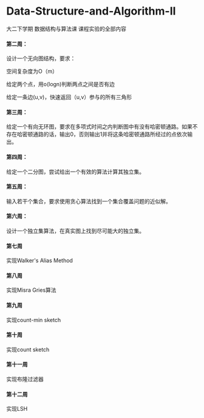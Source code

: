# Data-Structure-and-Algorithm-II

大二下学期 数据结构与算法课 课程实验的全部内容

#### 第二周：

设计一个无向图结构，要求：

空间复杂度为O（m）

给定两个点，用o(logn)判断两点之间是否有边

给定一条边(u,v)，快速返回（u,v）参与的所有三角形

#### 第三周：

给定一个有向无环图，要求在多项式时间之内判断图中有没有哈密顿通路。如果不存在哈密顿通路的话，输出0，否则输出1并将这条哈密顿通路所经过的点依次输出。

#### 第四周：

给定一个二分图，尝试给出一个有效的算法计算其独立集。

#### 第五周：

输入若干个集合，要求使用贪心算法找到一个集合覆盖问题的近似解。

#### 第六周：

设计一个独立集算法，在真实图上找到尽可能大的独立集。

#### 第七周

实现Walker's Alias Method

#### 第八周

实现Misra Gries算法

#### 第九周

实现count-min sketch

#### 第十周

实现count sketch

#### 第十一周

实现布隆过滤器

#### 第十二周

实现LSH